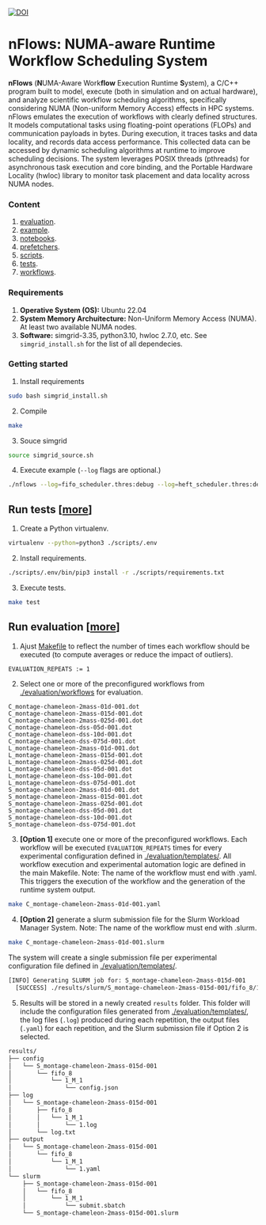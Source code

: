 [![DOI](https://zenodo.org/badge/DOI/10.5281/zenodo.15811369.svg)](https://doi.org/10.5281/zenodo.15811369)

# nFlows: NUMA-aware Runtime Workflow Scheduling System

**nFlows** (**N**UMA-Aware Work**flow** Execution Runtime **S**ystem), a C/C++ program built to model, execute (both in simulation and on actual hardware), and analyze scientific workflow scheduling algorithms, specifically considering NUMA (Non-uniform Memory Access) effects in HPC systems. nFlows emulates the execution of workflows with clearly defined structures. It models computational tasks using floating-point operations (FLOPs) and communication payloads in bytes. During execution, it traces tasks and data locality, and records data access performance. This collected data can be accessed by dynamic scheduling algorithms at runtime to improve scheduling decisions. The system leverages POSIX threads (pthreads) for asynchronous task execution and core binding, and the Portable Hardware Locality (hwloc) library to monitor task placement and data locality across NUMA nodes.

### Content

1. [evaluation](./evaluation/README.MD).
2. [example](./example/README.MD).
3. [notebooks](./notebooks/README.MD).
4. [prefetchers](./prefetchers/README.MD).
5. [scripts](./scripts/README.MD).
6. [tests](./tests/README.MD).
7. [workflows](./workflows/README.MD).

### Requirements

1. **Operative System (OS):** Ubuntu 22.04 
2. **System Memory Archuitecture:** Non-Uniform Memory Access (NUMA). At least two available NUMA nodes.
3. **Software:**  simgrid-3.35, python3.10, hwloc 2.7.0, etc. See `simgrid_install.sh` for the list of all dependecies.

### Getting started

1. Install requirements

```sh
sudo bash simgrid_install.sh
```

2. Compile

```sh
make
```

3. Souce simgrid

```sh
source simgrid_source.sh
```

4. Execute example (`--log` flags are optional.)

```sh
./nflows --log=fifo_scheduler.thres:debug --log=heft_scheduler.thres:debug --log=eft_scheduler.thres:debug --log=hardware.thres:debug ./example/config.json
```

## Run tests [[more](./tests/README.MD)]

1. Create a Python virtualenv.

```sh
virtualenv --python=python3 ./scripts/.env
```

2. Install requirements.

```sh
./scripts/.env/bin/pip3 install -r ./scripts/requirements.txt
```

3. Execute tests.

```sh
make test
```

## Run evaluation [[more](./evaluation/README.MD)]

1. Ajust [Makefile](./Makefile) to reflect the number of times each workflow should be executed (to compute averages or reduce the impact of outliers).

```sh
EVALUATION_REPEATS := 1
```

2. Select one or more of the preconfigured workflows from [./evaluation/workflows](./evaluation/workflows/) for evaluation.

```
C_montage-chameleon-2mass-01d-001.dot  
C_montage-chameleon-2mass-015d-001.dot  
C_montage-chameleon-2mass-025d-001.dot  
C_montage-chameleon-dss-05d-001.dot  
C_montage-chameleon-dss-10d-001.dot  
C_montage-chameleon-dss-075d-001.dot  
L_montage-chameleon-2mass-01d-001.dot  
L_montage-chameleon-2mass-015d-001.dot  
L_montage-chameleon-2mass-025d-001.dot  
L_montage-chameleon-dss-05d-001.dot  
L_montage-chameleon-dss-10d-001.dot  
L_montage-chameleon-dss-075d-001.dot  
S_montage-chameleon-2mass-01d-001.dot  
S_montage-chameleon-2mass-015d-001.dot  
S_montage-chameleon-2mass-025d-001.dot  
S_montage-chameleon-dss-05d-001.dot  
S_montage-chameleon-dss-10d-001.dot  
S_montage-chameleon-dss-075d-001.dot
```

3. **[Option 1]** execute one or more of the preconfigured workflows. Each workflow will be executed `EVALUATION_REPEATS` times for every experimental configuration defined in [./evaluation/templates/](./evaluation/templates/).
All workflow execution and experimental automation logic are defined in the main Makefile. Note: The name of the workflow must end with .yaml. This triggers the execution of the workflow and the generation of the runtime system output.

```sh
make C_montage-chameleon-2mass-01d-001.yaml
```

4. **[Option 2]** generate a slurm submission file for the Slurm Workload Manager System. Note: The name of the workflow must end with .slurm.

```sh
make C_montage-chameleon-2mass-01d-001.slurm
```

The system will create a single submission file per experimental configuration file defined in [./evaluation/templates/](./evaluation/templates/).

```sh 
[INFO] Generating SLURM job for: S_montage-chameleon-2mass-015d-001
  [SUCCESS] ./results/slurm/S_montage-chameleon-2mass-015d-001/fifo_8/1_M_1/submit.sbatch
```

5. Results will be stored in a newly created `results` folder. This folder will include the configuration files generated from [./evaluation/templates/](./evaluation/templates/), the log files (`.log`) produced during each repetition, the output files (`.yaml`) for each repetition, and the Slurm submission file if Option 2 is selected.

```sh
results/
├── config
│   └── S_montage-chameleon-2mass-015d-001
│       └── fifo_8
│           └── 1_M_1
│               └── config.json
├── log
│   └── S_montage-chameleon-2mass-015d-001
│       ├── fifo_8
│       │   └── 1_M_1
│       │       └── 1.log
│       └── log.txt
├── output
│   └── S_montage-chameleon-2mass-015d-001
│       └── fifo_8
│           └── 1_M_1
│               └── 1.yaml
└── slurm
    ├── S_montage-chameleon-2mass-015d-001
    │   └── fifo_8
    │       └── 1_M_1
    │           └── submit.sbatch
    └── S_montage-chameleon-2mass-015d-001.slurm
````
